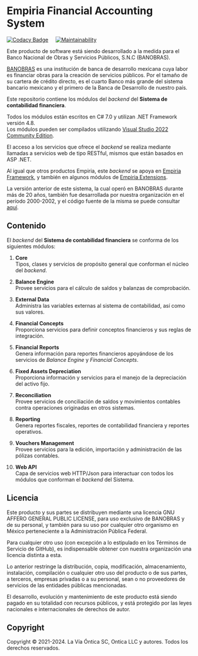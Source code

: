 ﻿# Empiria Financial Accounting System

[![Codacy Badge](https://app.codacy.com/project/badge/Grade/3eb36cbce7564607855c8995a3796d77)](https://www.codacy.com/gh/Ontica/Empiria.FinancialAccounting/dashboard?utm_source=github.com&amp;utm_medium=referral&amp;utm_content=Ontica/Empiria.FinancialAccounting&amp;utm_campaign=Badge_Grade)
&nbsp; &nbsp;
[![Maintainability](https://api.codeclimate.com/v1/badges/3982e4436bbd2779606f/maintainability)](https://codeclimate.com/github/Ontica/Empiria.FinancialAccounting/maintainability)

Este producto de software está siendo desarrollado a la medida para el Banco Nacional de Obras y Servicios Públicos, S.N.C (BANOBRAS).

[BANOBRAS](https://www.gob.mx/banobras) es una institución de banca de desarrollo mexicana cuya labor
es financiar obras para la creación de servicios públicos. Por el tamaño de su cartera de crédito directo,
es el cuarto Banco más grande del sistema bancario mexicano y el primero de la Banca de Desarrollo de nuestro país.

Este repositorio contiene los módulos del *backend* del **Sistema de contabilidad financiera**.

Todos los módulos están escritos en C# 7.0 y utilizan .NET Framework versión 4.8.  
Los módulos pueden ser compilados utilizando [Visual Studio 2022 Community Edition](https://visualstudio.microsoft.com/vs/community/).

El acceso a los servicios que ofrece el *backend* se realiza mediante llamadas a servicios web de tipo RESTful,
mismos que están basados en ASP .NET.

Al igual que otros productos Empiria, este *backend* se apoya en [Empiria Framework](https://github.com/Ontica/Empiria.Core),
y también en algunos módulos de [Empiria Extensions](https://github.com/Ontica/Empiria.Extensions).

La versión anterior de este sistema, la cual operó en BANOBRAS durante más de 20 años, 
también fue desarrollada por nuestra organización en el período 2000-2002,
y el código fuente de la misma se puede consultar [aquí](https://github.com/Ontica/Sicofin-2002).


## Contenido

El *backend* del **Sistema de contabilidad financiera** se conforma de los siguientes módulos:

1.  **Core**  
    Tipos, clases y servicios de propósito general que conforman el núcleo del *backend*.  

2.  **Balance Engine**  
    Provee servicios para el cálculo de saldos y balanzas de comprobación.  

3.  **External Data**  
    Administra las variables externas al sistema de contabilidad, así como sus valores.  

4.  **Financial Concepts**  
    Proporciona servicios para definir conceptos financieros y sus reglas de integración.  

5.  **Financial Reports**  
    Genera información para reportes financieros apoyándose de los servicios de *Balance Engine* y *Financial Concepts*.  

6.  **Fixed Assets Depreciation**  
    Proporciona información y servicios para el manejo de la depreciación del activo fijo.  

7.  **Reconciliation**  
    Provee servicios de conciliación de saldos y movimientos contables contra operaciones originadas en otros sistemas.  

8.  **Reporting**  
    Genera reportes fiscales, reportes de contabilidad financiera y reportes operativos.  

9.  **Vouchers Management**  
    Provee servicios para la edición, importación y administración de las pólizas contables.  

10. **Web API**  
    Capa de servicios web HTTP/Json para interactuar con todos los módulos que conforman el *backend* del Sistema.  


## Licencia

Este producto y sus partes se distribuyen mediante una licencia GNU AFFERO
GENERAL PUBLIC LICENSE, para uso exclusivo de BANOBRAS y de su personal, y
también para su uso por cualquier otro organismo en México perteneciente a
la Administración Pública Federal.

Para cualquier otro uso (con excepción a lo estipulado en los Términos de
Servicio de GitHub), es indispensable obtener con nuestra organización una
licencia distinta a esta.

Lo anterior restringe la distribución, copia, modificación, almacenamiento,
instalación, compilación o cualquier otro uso del producto o de sus partes,
a terceros, empresas privadas o a su personal, sean o no proveedores de
servicios de las entidades públicas mencionadas.

El desarrollo, evolución y mantenimiento de este producto está siendo pagado
en su totalidad con recursos públicos, y está protegido por las leyes nacionales
e internacionales de derechos de autor.

## Copyright

Copyright © 2021-2024. La Vía Óntica SC, Ontica LLC y autores.
Todos los derechos reservados.
